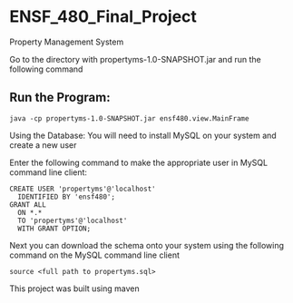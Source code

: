 # ENSF_480_Final_Project
Property Management System

Go to the directory with propertyms-1.0-SNAPSHOT.jar and run the following command

## Run the Program:
```
java -cp propertyms-1.0-SNAPSHOT.jar ensf480.view.MainFrame
```


Using the Database: You will need to install MySQL on your system and create a new user

Enter the following command to make the appropriate user in MySQL command line client:

```
CREATE USER 'propertyms'@'localhost'
  IDENTIFIED BY 'ensf480';
GRANT ALL
  ON *.*
  TO 'propertyms'@'localhost'
  WITH GRANT OPTION;
```
Next you can download the schema onto your system using the following command on the MySQL command line client

```
source <full path to propertyms.sql>
```
This project was built using maven
